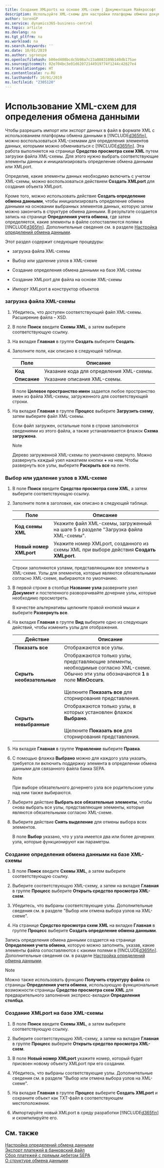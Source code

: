 ```yaml
---
title: Создание XMLports на основе XML-схем | Документация Майкрософт
description: Используйте XML-схемы для настройки платформы обмена документами.
author: SorenGP
ms.service: dynamics365-business-central
ms.topic: article
ms.devlang: na
ms.tgt_pltfrm: na
ms.workload: na
ms.search.keywords: ''
ms.date: 10/01/2019
ms.author: sgroespe
ms.openlocfilehash: b00ed408bcdc5b98a7c23a8083109b140db175ae
ms.sourcegitcommit: 02e704bc3e01d62072144919774f1244c42827e4
ms.translationtype: HT
ms.contentlocale: ru-RU
ms.lasthandoff: 10/01/2019
ms.locfileid: "2305120"
---
```

# <a name="use-xml-schemas-to-prepare-data-exchange-definitions"></a>Использование XML-схем для определения обмена данными
Чтобы разрешить импорт или экспорт данных в файл в формате XML с использованием платформы обмена данными в [!INCLUDE[d365fin](includes/d365fin_md.md)], можно воспользоваться XML-схемами для определения элементов данных, которыми можно обмениваться с [!INCLUDE[d365fin](includes/d365fin_md.md)]. Эта работа выполняется на странице **Средство просмотра схем XML** путем загрузки файла XML-схемы. Для этого нужно выбрать соответствующие элементы данных и инициализировать определение обмена данными или XMLport.  

 Определив, какие элементы данных необходимо включить с учетом XML-схемы, можно воспользоваться действием **Создать XMLport** для создания объекта XMLport.  

 Кроме того, можно использовать действие **Создать определение обмена данными**, чтобы инициализировать определение обмена данными на основании выбранных элементов данных, которую затем можно закончить в структуре обмена данными. В результате создается запись на странице **Определения учета обмена**, где затем определяется, какие элементы в файле сопоставляются полям в [!INCLUDE[d365fin](includes/d365fin_md.md)]. Дополнительные сведения см. в разделе [Настройка определений обмена данными](across-how-to-set-up-data-exchange-definitions.md).  

 Этот раздел содержит следующие процедуры:  

-   загрузка файла XML-схемы  

-   Выбор или удаление узлов в XML-схеме  

-   Создание определения обмена данными на базе XML-схемы  

-   Создание XMLport для файла на основе XML-схемы  

-   Импорт XMLport в конструктор объектов  

### <a name="to-load-an-xml-schema-file"></a>загрузка файла XML-схемы  

1.  Убедитесь, что доступен соответствующий файл XML-схемы. Расширение файла – XSD.  

2.  В поле **Поиск** введите **Схемы XML**, а затем выберите соответствующую ссылку.  

3.  На вкладке **Главная** в группе **Создать** выберите **Создать**.  

4.  Заполните поля, как описано в следующей таблице.  

    |Поле|Описание|  
    |---------------------------------|---------------------------------------|  
    |**Код**|Указание кода для определения XML-схемы.|  
    |**Описание**|Указание описания XML-схемы.|  

     В поле **Целевое пространство имен** задается любое пространство имен из файла XML-схемы, загруженного для соответствующей строки.  

5.  На вкладке **Главная** в группе **Процесс** выберите **Загрузить схему**, затем выберите файл XML-схемы.  

     Если файл загружен, остальные поля в строке заполняются сведениями из этого файла, а также устанавливается флажок **Схема загружена**.  

    > [!NOTE]  
    >  Дерево загруженной XML-схемы по умолчанию свернуто. Можно развернуть каждый узел нажатием кнопки **+** на нем. Чтобы развернуть все узлы, выберите **Раскрыть все** на ленте.  

### <a name="to-select-or-clear-nodes-in-an-xml-schema"></a>Выбор или удаление узлов в XML-схеме  

1.  В поле **Поиск** введите **Средство просмотра схем XML**, а затем выберите соответствующую ссылку.  

2.  Заполните поля в заголовке, как описано в следующей таблице.  

    |Поле|Описание|  
    |---------------------------------|---------------------------------------|  
    |**Код схемы XML**|Укажите файл XML-схемы, загруженный на шаге 5 в разделе "Загрузка файла XML-схемы".|  
    |**Новый номер XMLport**|Укажите номер XMLport, созданного из схемы XML при выборе действия **Создать XMLport**.|  

     Строки заполняются узлами, представляющими все элементы в XML-схеме. Узлы для элементов, которые являются обязательными согласно XML-схеме, выбираются по умолчанию.  

3.  В первой строке в столбце **Название узла** разверните узел **Документ** и постепенного разворачивайте дочерние узлы, которые необходимо просмотреть.  

     В качестве альтернативы щелкните правой кнопкой мыши и выберите **Развернуть все**.  

4.  На вкладке **Главная** в группе **Вид** выберите одно из следующих действий, чтобы изменить узлы для отображения.  

    |**Действие**|Описание|  
    |----------------|---------------------------------------|  
    |**Показать все**|Отображаются все узлы.|  
    |**Скрыть необязательные**|Отображаются только узлы, представляющие элементы, необходимые согласно XML-схеме. Обычно эти узлы обозначаются **1** в поле **MinOccurs**.<br /><br /> Щелкните **Показать все** для сторнирования представления.|  
    |**Скрыть невыбранные**|Отображаются только узлы, в которых установлен флажок **Выбрано**.<br /><br /> Щелкните **Показать все** для сторнирования представления.|  

5.  На вкладке **Главная** в группе **Управление** выберите **Правка**.  

6.  С помощью флажка **Выбрано** можно для каждого узла указать, требуется ли включить поддержку элемента в определении обмена данными для связанного файла банка SEPA.  

    > [!NOTE]  
    >  При выборе обязательного дочернего узла все родительские узлы над ним также выбираются.  

7.  Выберите действие **Выбрать все обязательные элементы**, чтобы снова выбрать все узлы, представляющие элементы, которые являются обязательными согласно XML-схеме.  

8.  Выберите действие **Снять выделение** для отмены выбора всех элементов.  

     В поле **Выбор** указано, что у узла имеется два или более дочерних узла, которые функционируют как параметры.  

### <a name="to-generate-a-data-exchange-definition-that-is-based-on-an-xml-schema"></a>Создание определения обмена данными на базе XML-схемы  

1.  В поле **Поиск** введите **Схемы XML**, а затем выберите соответствующую ссылку.  

2.  Выберите соответствующую XML-схему, а затем на вкладке **Главная** в группе **Процесс** выберите **Открыть средство просмотра XML-схем**.  

3.  Убедитесь, что выбраны соответствующие узлы. Дополнительные сведения см. в разделе "Выбор или отмена выбора узлов на XML-схеме".  

4.  На странице **Средство просмотра схем XML** на вкладке **Главная** в группе **Процесс** выберите **Создать определение обмена данными**.  

 Запись определения обмена данными создается на странице **Определения учета обмена**, которую можно заполнить, указав, какие элементы файла сопоставляются с какими полями в [!INCLUDE[d365fin](includes/d365fin_md.md)]. Дополнительные сведения см. в разделе [Настройка определений обмена данными](across-how-to-set-up-data-exchange-definitions.md).  

> [!NOTE]  
>  Можно также использовать функцию **Получить структуру файла** со страницы **Определения учета обмена**, использующую функциональные возможности страницы **Средство просмотра схем XML** для предварительного заполнения экспресс-вкладки **Определения столбца**.  

### <a name="to-generate-an-xmlport-that-is-based-on-an-xml-schema"></a>Создание XMLport на базе XML-схемы  

1.  В поле **Поиск** введите **Схемы XML**, а затем выберите соответствующую ссылку.  

2.  Выберите соответствующую XML-схему, а затем на вкладке **Главная** в группе **Процесс** выберите **Открыть средство просмотра XML-схем**.  

3.  В поле **Новый номер XMLport** укажите номер, который будет присвоен новому объекту XMLport при его создании.  

4.  Убедитесь, что выбраны соответствующие узлы. Дополнительные сведения см. в разделе "Выбор или отмена выбора узлов на XML-схеме".  

5.  На вкладке **Главная** в группе **Процесс** выберите **Создать XMLport** и сохраните объект как TXT-файл в соответствующем местоположении.  

6. Импортируйте новый XMLport в среду разработки [!INCLUDE[d365fin](includes/d365fin_md.md)] и скомпилируйте его.

## <a name="see-also"></a>См. также  
[Настройка определений обмена данными](across-how-to-set-up-data-exchange-definitions.md)   
[Экспорт платежей в банковский файл](payables-how-export-payments-bank-file.md)   
[Сбор платежей с прямым дебетом SEPA](finance-collect-payments-with-sepa-direct-debit.md)   
[О структуре обмена данными](across-about-the-data-exchange-framework.md)
